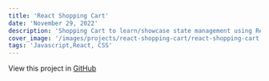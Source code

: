 ```yaml
---
title: 'React Shopping Cart'
date: 'November 29, 2022'
description: 'Shopping Cart to learn/showcase state management using React'
cover_image: '/images/projects/react-shopping-cart/react-shopping-cart.png'
tags: 'Javascript,React, CSS'
---
```


View this project in [GitHub](https://github.com/DomDevs2000/react-shopping-cart)